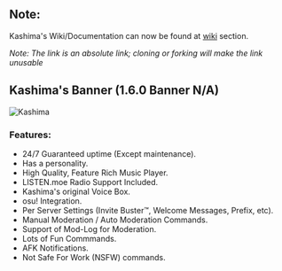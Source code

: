 
## Note:
Kashima's Wiki/Documentation can now be found at [wiki](https://github.com/Deivu/Kashima/wiki) section. 

*Note: The link is an absolute link; cloning or forking will make the link unusable*
 
## Kashima's Banner (1.6.0 Banner N/A)
![Kashima](https://i.imgur.com/bJmVVZ5.png)

### Features:
* 24/7 Guaranteed uptime (Except maintenance).
* Has a personality. 
* High Quality, Feature Rich Music Player.
* LISTEN.moe Radio Support Included.
* Kashima's original Voice Box.
* osu! Integration.
* Per Server Settings (Invite Buster™, Welcome Messages, Prefix, etc).
* Manual Moderation / Auto Moderation Commands.
* Support of Mod-Log for Moderation.
* Lots of Fun Commmands.
* AFK Notifications.
* Not Safe For Work (NSFW) commands.

